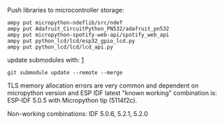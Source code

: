 Push libraries to microcontroller storage:

```
ampy put micropython-ndeflib/src/ndef
ampy put Adafruit_CircuitPython_PN532/adafruit_pn532
ampy put micropython-spotify-web-api/spotify_web_api
ampy put python_lcd/lcd/esp32_gpio_lcd.py
ampy put python_lcd/lcd/lcd_api.py
```

update submodules with: [1]

```
git submodule update --remote --merge
```

TLS memory allocation errors are very common and dependent on micropython version and ESP IDF
latest "known working" combination is: ESP-IDF 5.0.5 with Micropython tip (5114f2c).

Non-working combinations: IDF 5.0.6, 5.2.1, 5.2.0

[1]: https://stackoverflow.com/a/21195182/9140788
